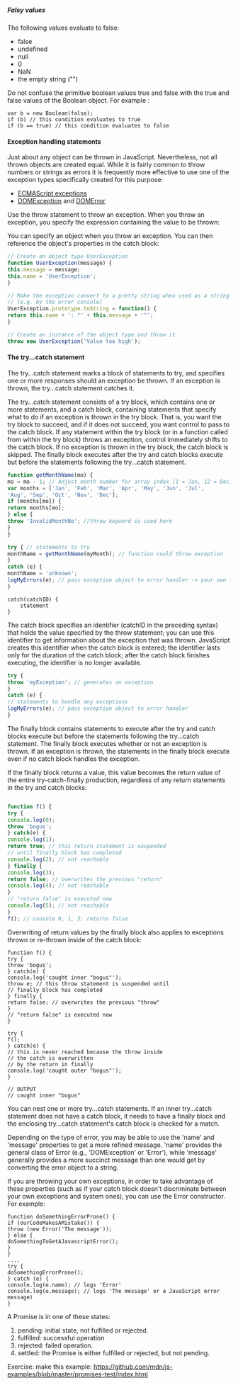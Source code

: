 ##### Falsy values
The following values evaluate to false: 
* false
* undefined 
* null 
* 0 
* NaN 
* the empty string ("")

Do not confuse the primitive boolean values true and false with the true and false values of the Boolean object. For example :

```
var b = new Boolean(false);
if (b) // this condition evaluates to true
if (b == true) // this condition evaluates to false
```

#### Exception handling statements

Just about any object can be thrown in JavaScript. Nevertheless, not all thrown objects are created equal. While it is fairly common to throw numbers or strings as errors it is frequently more effective to use one of the exception types specifically created for this purpose:

* [ECMAScript exceptions](https://developer.mozilla.org/en-US/docs/Web/JavaScript/Reference/Global_Objects/Error#Error_types)
* [DOMException](https://developer.mozilla.org/en-US/docs/Web/API/DOMException) and [DOMError](https://developer.mozilla.org/en-US/docs/Web/API/DOMError)

Use the throw statement to throw an exception. When you throw an exception, you specify the expression containing the value to be thrown:

You can specify an object when you throw an exception. You can then reference the object's properties in the catch block: 

```javascript 
// Create an object type UserException
function UserException(message) {
this.message = message;
this.name = 'UserException';
}

// Make the exception convert to a pretty string when used as a string 
// (e.g. by the error console)
UserException.prototype.toString = function() {
return this.name + ': "' + this.message + '"';
}

// Create an instance of the object type and throw it
throw new UserException('Value too high');
```

#### The try...catch statement 

The try...catch statement marks a block of statements to try, and specifies one or more responses should an exception be thrown. If an exception is thrown, the try...catch statement catches it.

The try...catch statement consists of a try block, which contains one or more statements, and a catch block, containing statements that specify what to do if an exception is thrown in the try block. That is, you want the try block to succeed, and if it does not succeed, you want control to pass to the catch block. If any statement within the try block (or in a function called from within the try block) throws an exception, control immediately shifts to the catch block. If no exception is thrown in the try block, the catch block is skipped. The finally block executes after the try and catch blocks execute but before the statements following the try...catch statement.

```javascript 
function getMonthName(mo) {
mo = mo - 1; // Adjust month number for array index (1 = Jan, 12 = Dec)
var months = ['Jan', 'Feb', 'Mar', 'Apr', 'May', 'Jun', 'Jul',
'Aug', 'Sep', 'Oct', 'Nov', 'Dec'];
if (months[mo]) {
return months[mo];
} else {
throw 'InvalidMonthNo'; //throw keyword is used here
}
}

try { // statements to try
monthName = getMonthName(myMonth); // function could throw exception
}
catch (e) {
monthName = 'unknown';
logMyErrors(e); // pass exception object to error handler -> your own function
}
```

```
catch(catchID) {
    statement 
}
```

The catch block specifies an identifier (catchID in the preceding syntax) that holds the value specified by the throw statement; you can use this identifier to get information about the exception that was thrown. JavaScript creates this identifier when the catch block is entered; the identifier lasts only for the duration of the catch block; after the catch block finishes executing, the identifier is no longer available.

```javascript 
try {
throw 'myException'; // generates an exception
}
catch (e) {
// statements to handle any exceptions
logMyErrors(e); // pass exception object to error handler
}
```

The finally block contains statements to execute after the try and catch blocks execute but before the statements following the try...catch statement. The finally block executes whether or not an exception is thrown. If an exception is thrown, the statements in the finally block execute even if no catch block handles the exception.


If the finally block returns a value, this value becomes the return value of the entire try-catch-finally production, regardless of any return statements in the try and catch blocks:

```javascript 

function f() {
try {
console.log(0);
throw 'bogus';
} catch(e) {
console.log(1);
return true; // this return statement is suspended
// until finally block has completed
console.log(2); // not reachable
} finally {
console.log(3);
return false; // overwrites the previous "return"
console.log(4); // not reachable
}
// "return false" is executed now  
console.log(5); // not reachable
}
f(); // console 0, 1, 3; returns false
```

Overwriting of return values by the finally block also applies to exceptions thrown or re-thrown inside of the catch block:

```
function f() {
try {
throw 'bogus';
} catch(e) {
console.log('caught inner "bogus"');
throw e; // this throw statement is suspended until 
// finally block has completed
} finally {
return false; // overwrites the previous "throw"
}
// "return false" is executed now
}

try {
f();
} catch(e) {
// this is never reached because the throw inside
// the catch is overwritten
// by the return in finally
console.log('caught outer "bogus"');
}

// OUTPUT
// caught inner "bogus"
```

You can nest one or more try...catch statements. If an inner try...catch statement does not have a catch block, it needs to have a finally block and the enclosing try...catch statement's catch block is checked for a match.

Depending on the type of error, you may be able to use the 'name' and 'message' properties to get a more refined message. 'name' provides the general class of Error (e.g., 'DOMException' or 'Error'), while 'message' generally provides a more succinct message than one would get by converting the error object to a string.

If you are throwing your own exceptions, in order to take advantage of these properties (such as if your catch block doesn't discriminate between your own exceptions and system ones), you can use the Error constructor. For example:

```
function doSomethingErrorProne() {
if (ourCodeMakesAMistake()) {
throw (new Error('The message'));
} else {
doSomethingToGetAJavascriptError();
}
}
....
try {
doSomethingErrorProne();
} catch (e) {
console.log(e.name); // logs 'Error'
console.log(e.message); // logs 'The message' or a JavaScript error message)
}
```

A Promise is in one of these states:

1) pending: initial state, not fulfilled or rejected.
2) fulfilled: successful operation
3) rejected: failed operation.
4) settled: the Promise is either fulfilled or rejected, but not pending.


Exercise: 
make this example: 
https://github.com/mdn/js-examples/blob/master/promises-test/index.html
